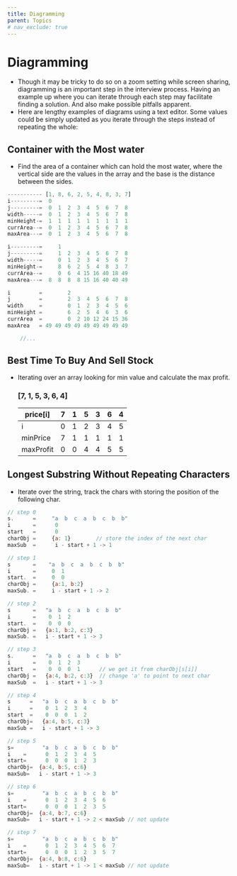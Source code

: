 ```yaml
---
title: Diagramming
parent: Topics
# nav_exclude: true
---
```


# Diagramming

- Though it may be tricky to do so on a zoom setting while screen sharing, diagramming is an important step in the interview process. Having an example up where you can iterate through each step may facilitate finding a solution. And also make possible pitfalls apparent.
- Here are lengthy examples of diagrams using a text editor. Some values could be simply updated as you iterate through the steps instead of repeating the whole:

## Container with the Most water

- Find the area of a container which can hold the most water, where the vertical side are the values in the array and the base is the distance between the sides.

```js
----------- [1, 8, 6, 2, 5, 4, 8, 3, 7]
i---------=  0
j---------=  0  1  2  3  4  5  6  7  8
width-----=  0  1  2  3  4  5  6  7  8
minHeight-=  1  1  1  1  1  1  1  1  1
currArea--=  0  1  2  3  4  5  6  7  8
maxArea---=  0  1  2  3  4  5  6  7  8

i---------=     1
j---------=     1  2  3  4  5  6  7  8
width-----=     0  1  2  3  4  5  6  7
minHeight-=     8  6  2  5  4  8  3  7
currArea--=     0  6  4 15 16 40 18 49
maxArea---=  8  8  8  8 15 16 40 40 49

i         =        2
j         =        2  3  4  5  6  7  8
width     =        0  1  2  3  4  5  6
minHeight =        6  2  5  4  6  3  6
currArea  =        0  2 10 12 24 15 36
maxArea   = 49 49 49 49 49 49 49 49 49

	//...
```

## Best Time To Buy And Sell Stock

- Iterating over an array looking for min value and calculate the max profit.

  ### [7, 1, 5, 3, 6, 4]

  | price[i]  | 7   | 1   | 5   | 3   | 6   | 4   |
  | --------- | --- | --- | --- | --- | --- | --- |
  | i         | 0   | 1   | 2   | 3   | 4   | 5   |
  | minPrice  | 7   | 1   | 1   | 1   | 1   | 1   |
  | maxProfit | 0   | 0   | 4   | 4   | 5   | 5   |

## Longest Substring Without Repeating Characters

- Iterate over the string, track the chars with storing the position of the following char.

```javascript
// step 0
s.      =     "a  b  c  a  b  c  b  b"
i       =      0
start   =      0
charObj =     {a: 1}        // store the index of the next char
maxSub  =      i - start + 1 -> 1

// step 1
s       =    "a  b  c  a  b  c  b  b"
i       =     0  1
start.  =     0  0
charObj =     {a:1, b:2}
maxSub. =     i - start + 1 -> 2

// step 2
s       =   "a  b  c  a  b  c  b  b"
i       =    0  1  2
start.  =    0  0  0
charObj =   {a:1, b:2, c:3}
maxSub. =   i - start + 1 -> 3

// step 3
s.      =   "a  b  c  a  b  c  b  b"
i       =    0  1  2  3
start   =    0  0  0  1      // we get it from charObj[s[i]]
charObj =   {a:4, b:2, c:3}  // change 'a' to point to next char
maxSub  =   i - start + 1 -> 3

// step 4
s      =   "a  b  c  a  b  c  b  b"
i      =    0  1  2  3  4
start  =    0  0  0  1  2
charObj=   {a:4, b:5, c:3}
maxSub =   i - start + 1 -> 3

// step 5
s=         "a  b  c  a  b  c  b  b"
i    =      0  1  2  3  4  5
start=      0  0  0  1  2  3
charObj=  {a:4, b:5, c:6}
maxSub=   i - start + 1 -> 3

// step 6
s=         "a  b  c  a  b  c  b  b"
i    =      0  1  2  3  4  5  6
start=      0  0  0  1  2  3  5
charObj=  {a:4, b:7, c:6}
maxSub=   i - start + 1 -> 2 < maxSub // not update

// step 7
s=         "a  b  c  a  b  c  b  b"
i    =      0  1  2  3  4  5  6  7
start=      0  0  0  1  2  3  5  7
charObj=  {a:4, b:8, c:6}
maxSub=   i - start + 1 -> 1 < maxSub // not update
```
